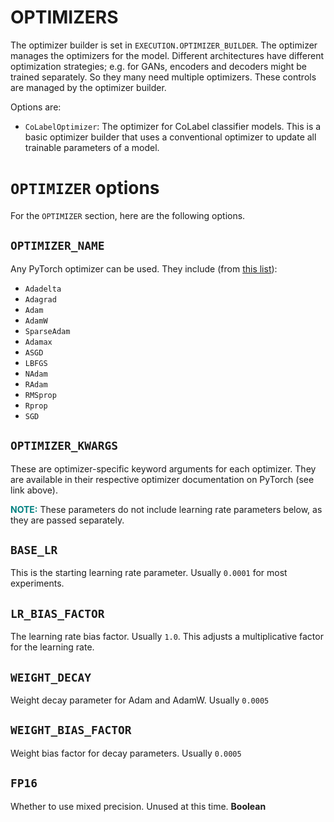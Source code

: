 # OPTIMIZERS

The optimizer builder is set in `EXECUTION.OPTIMIZER_BUILDER`. The optimizer manages the optimizers for the model. Different architectures have different optimization strategies; e.g. for GANs, encoders and decoders might be trained separately. So they many need multiple optimizers. These controls are managed by the optimizer builder.

Options are:

- `CoLabelOptimizer`: The optimizer for CoLabel classifier models. This is a basic optimizer builder that uses a conventional optimizer to update all trainable parameters of a model.




# `OPTIMIZER` options

For the `OPTIMIZER` section, here are the following options.


## `OPTIMIZER_NAME`

Any PyTorch optimizer can be used. They include (from [this list](https://pytorch.org/docs/stable/optim.html)):

- `Adadelta`
- `Adagrad`
- `Adam`
- `AdamW`
- `SparseAdam`
- `Adamax`
- `ASGD`
- `LBFGS`
- `NAdam`
- `RAdam`
- `RMSprop`
- `Rprop`
- `SGD`



## `OPTIMIZER_KWARGS`

These are optimizer-specific keyword arguments for each optimizer. They are available in their respective optimizer documentation on PyTorch (see link above).

<span style="color:teal; font-weight:bold">NOTE:</span> These parameters do not include learning rate parameters below, as they are passed separately.

## `BASE_LR`

This is the starting learning rate parameter. Usually `0.0001` for most experiments.

## `LR_BIAS_FACTOR`

The learning rate bias factor. Usually `1.0`. This adjusts a multiplicative factor for the learning rate.

## `WEIGHT_DECAY`

Weight decay parameter for Adam and AdamW. Usually `0.0005`


## `WEIGHT_BIAS_FACTOR`

Weight bias factor for decay parameters. Usually `0.0005`


## `FP16`

Whether to use mixed precision. Unused at this time. **Boolean**